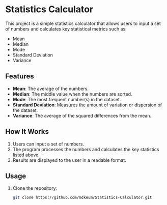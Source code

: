 # Statistics Calculator

This project is a simple statistics calculator that allows users to input a set of numbers and calculates key statistical metrics such as:
- Mean
- Median
- Mode
- Standard Deviation
- Variance

## Features
- **Mean**: The average of the numbers.
- **Median**: The middle value when the numbers are sorted.
- **Mode**: The most frequent number(s) in the dataset.
- **Standard Deviation**: Measures the amount of variation or dispersion of the dataset.
- **Variance**: The average of the squared differences from the mean.

## How It Works
1. Users can input a set of numbers.
2. The program processes the numbers and calculates the key statistics listed above.
3. Results are displayed to the user in a readable format.

## Usage
1. Clone the repository:
   ```bash
   git clone https://github.com/mdkeum/Statistics-Calculator.git
